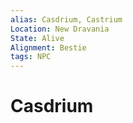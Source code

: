 ```yaml
---
alias: Casdrium, Castrium
Location: New Dravania
State: Alive
Alignment: Bestie
tags: NPC
---
```

# Casdrium 
